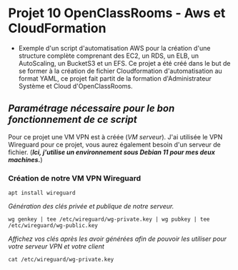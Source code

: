 # Projet 10 OpenClassRooms - Aws et CloudFormation

* Exemple d'un script d'automatisation AWS pour la création d'une structure complète comprenant des EC2, un RDS, un ELB, un AutoScaling, un BucketS3 et un EFS. Ce projet a été créé dans le but de se former à la création de fichier Cloudformation d'automatisation au format YAML, ce projet fait partit de la formation d'Administrateur Système et Cloud d'OpenClassRooms.

## _Paramétrage nécessaire pour le bon fonctionnement de ce script_
Pour ce projet une VM VPN est à créée (*VM serveur*). J'ai utilisée le VPN Wireguard pour ce projet, vous aurez également besoin d'un serveur de fichier. (*__Ici, j'utilise un environnement sous Debian 11 pour mes deux machines.__*)

### __Création de notre VM VPN Wireguard__
```
apt install wireguard
```
*Génération des clés privée et publique de notre serveur.*
```
wg genkey | tee /etc/wireguard/wg-private.key | wg pubkey | tee /etc/wireguard/wg-public.key
```
*Affichez vos clés après les avoir générées afin de pouvoir les utiliser pour votre serveur VPN et votre client*
```
cat /etc/wireguard/wg-private.key
```

